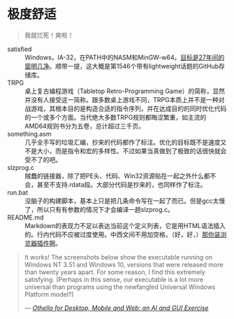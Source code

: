 极度舒适
========

> 我就烂死！爽啦！

<dl>
	<dt>satisfied</dt>
	<dd>Windows，IA-32，在PATH中的NASM和MinGW-w64。<a href="https://winworldpc.com/product/windows-nt-3x/31">目标是27年间的窗明几净</a>。顺带一提，这大概是第1546个带有lightweight话题的GitHub存储库。</dd>
	<dt>TRPG</dt>
	<dd>桌上复古编程游戏（Tabletop Retro-Programming Game）的简称，显然并没有人接受这一简称。跟多数桌上游戏不同，TRPG本质上并不是一种对战游戏，其根本目的是构造合适的指令序列，并在达成目的的同时优化代码的一个或多个方面。当代绝大多数TRPG规则都晦涩繁重，如主流的AMD64规则书分为五卷，总计超过三千页。</dd>
	<dt>something.asm</dt>
	<dd>几乎全手写的垃圾汇编，抄来的代码都作了标注。优化的目标既不是速度又不是大小，而是指令和宏的多样性。不过如果当真做到了极致的话很快就会受不了的吧。</dd>
	<dt>slzprog.c</dt>
	<dd>贼蠢的链接器，除了把PE头、代码、Win32资源贴在一起之外什么都不会，甚至不支持.rdata段。大部分代码是抄来的，也同样作了标注。</dd>
	<dt>run.bat</dt>
	<dd>没脑子的构建脚本，基本上只是把几条命令写在一起了而已。但是gcc太慢了，所以只有有参数的情况下才会编译一趟slzprog.c。</dd>
	<dt>README.md</dt>
	<dd>Markdown的表现力不足以表达当前这个定义列表，它是用HTML语法插入的。行内代码不应被过度使用。中西文间不用加空格，（好，好，）<a href="https://chrome.google.com/webstore/detail/%E7%82%BA%E4%BB%80%E9%BA%BC%E4%BD%A0%E5%80%91%E5%B0%B1%E6%98%AF%E4%B8%8D%E8%83%BD%E5%8A%A0%E5%80%8B%E7%A9%BA%E6%A0%BC%E5%91%A2%EF%BC%9F/paphcfdffjnbcgkokihcdjliihicmbpd">那你装浏览器插件啊</a>。</dd>
</dl>

> It works! The screenshots below show the executable running on Windows NT 3.51 and Windows 10, versions that were released more than twenty years apart. For some reason, I find this extremely satisfying. (Perhaps in this sense, our executable is a lot more universal than programs using the newfangled Universal Windows Platform model?)
>
> — [*Othello for Desktop, Mobile and Web: an AI and GUI Exercise*](https://www.hanshq.net/othello.html)
